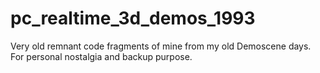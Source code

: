# pc_realtime_3d_demos_1993
Very old remnant code fragments of mine from my old Demoscene days. For personal nostalgia and backup purpose.
